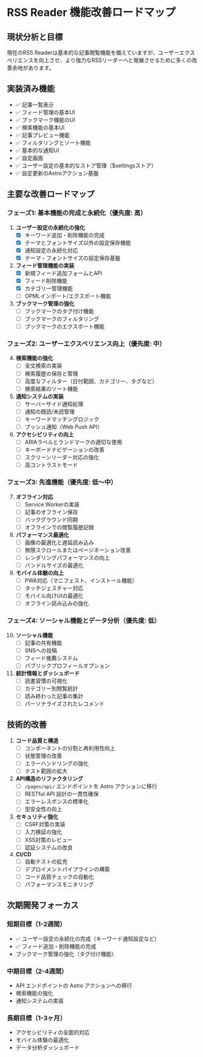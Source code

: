 # RSS Reader 機能改善ロードマップ

## 現状分析と目標

現在のRSS Readerは基本的な記事閲覧機能を備えていますが、ユーザーエクスペリエンスを向上させ、より強力なRSSリーダーへと発展させるために多くの改善余地があります。

## 実装済み機能

- ✅ 記事一覧表示
- ✅ フィード管理の基本UI
- ✅ ブックマーク機能のUI
- ✅ 検索機能の基本UI
- ✅ 記事プレビュー機能
- ✅ フィルタリングとソート機能
- ✅ 基本的な通知UI
- ✅ 設定画面
- ✅ ユーザー設定の基本的なストア管理（$settingsストア）
- ✅ 設定更新のAstroアクション基盤

## 主要な改善ロードマップ

### フェーズ1: 基本機能の完成と永続化（優先度: 高）

1. **ユーザー設定の永続化の強化**
   - [x] キーワード追加・削除機能の完成
   - [x] テーマとフォントサイズ以外の設定保存機能
   - [x] 通知設定の永続化対応
   - [x] テーマ・フォントサイズの設定保存基盤

2. **フィード管理機能の実装**
   - [x] 新規フィード追加フォームとAPI
   - [x] フィード削除機能
   - [x] カテゴリー管理機能
   - [ ] OPMLインポート/エクスポート機能

3. **ブックマーク管理の強化**
   - [ ] ブックマークのタグ付け機能
   - [ ] ブックマークのフィルタリング
   - [ ] ブックマークのエクスポート機能

### フェーズ2: ユーザーエクスペリエンス向上（優先度: 中）

4. **検索機能の強化**
   - [ ] 全文検索の実装
   - [ ] 検索履歴の保存と管理
   - [ ] 高度なフィルター（日付範囲、カテゴリー、タグなど）
   - [ ] 検索結果のソート機能

5. **通知システムの実装**
   - [ ] サーバーサイド通知処理
   - [ ] 通知の既読/未読管理
   - [ ] キーワードマッチングロジック
   - [ ] プッシュ通知（Web Push API）

6. **アクセシビリティの向上**
   - [ ] ARIAラベルとランドマークの適切な使用
   - [ ] キーボードナビゲーションの改善
   - [ ] スクリーンリーダー対応の強化
   - [ ] 高コントラストモード

### フェーズ3: 先進機能（優先度: 低〜中）

7. **オフライン対応**
   - [ ] Service Workerの実装
   - [ ] 記事のオフライン保存
   - [ ] バックグラウンド同期
   - [ ] オフラインでの閲覧履歴記録

8. **パフォーマンス最適化**
   - [ ] 画像の最適化と遅延読み込み
   - [ ] 無限スクロールまたはページネーション改善
   - [ ] レンダリングパフォーマンスの向上
   - [ ] バンドルサイズの最適化

9. **モバイル体験の向上**
    - [ ] PWA対応（マニフェスト、インストール機能）
    - [ ] タッチジェスチャー対応
    - [ ] モバイル向けUIの最適化
    - [ ] オフライン読み込みの強化

### フェーズ4: ソーシャル機能とデータ分析（優先度: 低）

10. **ソーシャル機能**
    - [ ] 記事の共有機能
    - [ ] SNSへの投稿
    - [ ] フィード推薦システム
    - [ ] パブリックプロフィールオプション

11. **統計情報とダッシュボード**
    - [ ] 読書習慣の可視化
    - [ ] カテゴリー別閲覧統計
    - [ ] 読み終わった記事の集計
    - [ ] パーソナライズされたレコメンド

## 技術的改善

1. **コード品質と構造**
   - [ ] コンポーネントの分割と再利用性向上
   - [ ] 状態管理の改善
   - [ ] エラーハンドリングの強化
   - [ ] テスト範囲の拡大

2. **API構造のリファクタリング**
   - [ ] `/pages/api/` エンドポイントを Astro アクションに移行
   - [ ] RESTful API 設計の一貫性確保
   - [ ] エラーレスポンスの標準化
   - [ ] 型安全性の向上

3. **セキュリティ強化**
   - [ ] CSRF対策の実装
   - [ ] 入力検証の強化
   - [ ] XSS対策のレビュー
   - [ ] 認証システムの改良

4. **CI/CD**
   - [ ] 自動テストの拡充
   - [ ] デプロイメントパイプラインの構築
   - [ ] コード品質チェックの自動化
   - [ ] パフォーマンスモニタリング

## 次期開発フォーカス

### 短期目標（1-2週間）
- ✅ ユーザー設定の永続化の完成（キーワード通知設定など）
- ✅ フィード追加・削除機能の完成
- ブックマーク管理の強化（タグ付け機能）

### 中期目標（2-4週間）
- API エンドポイントの Astro アクションへの移行
- 検索機能の強化
- 通知システムの実装

### 長期目標（1-3ヶ月）
- アクセシビリティの全面的対応
- モバイル体験の最適化
- データ分析ダッシュボード
